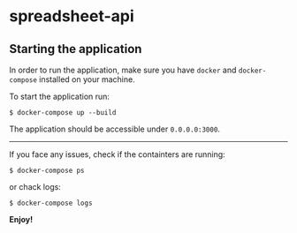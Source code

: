 # spreadsheet-api

## Starting the application

In order to run the application, make sure you have `docker` and `docker-compose` installed on your machine.

To start the application run:
```shell
$ docker-compose up --build
```
The application should be accessible under `0.0.0.0:3000`.

---

If you face any issues, check if the containters are running:
```shell
$ docker-compose ps
```

or chack logs:
```shell
$ docker-compose logs
```

**Enjoy!**
